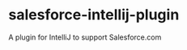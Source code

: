 salesforce-intellij-plugin
==========================

A plugin for IntelliJ to support Salesforce.com
